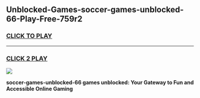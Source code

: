 
## Unblocked-Games-soccer-games-unblocked-66-Play-Free-759r2
<h3>
<a href="https://premium76.site?title=soccer-games-unblocked-66&ref=09A">CLICK TO PLAY</a></h3>
<hr>

<h3>
<a href="https://premium76.site?title=soccer-games-unblocked-66&ref=09A">CLICK 2 PLAY</a>
  
</h3>

<a href="https://premium76.site?title=soccer-games-unblocked-66&ref=09A"><img src="https://clearcache.store/games.png"></a>


**soccer-games-unblocked-66 games unblocked: Your Gateway to Fun and Accessible Online Gaming**
